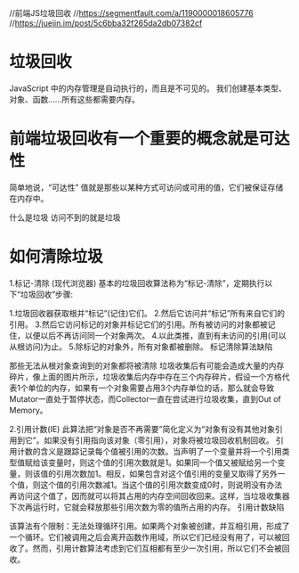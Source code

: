 //前端JS垃圾回收
//https://segmentfault.com/a/1190000018605776
//https://juejin.im/post/5c6bba32f265da2db07382cf


# 垃圾回收
JavaScript 中的内存管理是自动执行的，而且是不可见的。
我们创建基本类型、对象、函数……所有这些都需要内存。

# 前端垃圾回收有一个重要的概念就是可达性
简单地说，“可达性” 值就是那些以某种方式可访问或可用的值，它们被保证存储在内存中。

什么是垃圾
访问不到的就是垃圾

# 如何清除垃圾
1.标记-清除 (现代浏览器)
基本的垃圾回收算法称为“标记-清除”，定期执行以下“垃圾回收”步骤:

1.垃圾回收器获取根并“标记”(记住)它们。
2.然后它访问并“标记”所有来自它们的引用。
3.然后它访问标记的对象并标记它们的引用。所有被访问的对象都被记住，以便以后不再访问同一个对象两次。
4.以此类推，直到有未访问的引用(可以从根访问)为止。
5.除标记的对象外，所有对象都被删除。
标记清除算法缺陷

那些无法从根对象查询到的对象都将被清除
垃圾收集后有可能会造成大量的内存碎片，像上面的图片所示，垃圾收集后内存中存在三个内存碎片，假设一个方格代表1个单位的内存，如果有一个对象需要占用3个内存单位的话，那么就会导致Mutator一直处于暂停状态，而Collector一直在尝试进行垃圾收集，直到Out of Memory。


2.引用计数(IE)
此算法把“对象是否不再需要”简化定义为“对象有没有其他对象引用到它”。如果没有引用指向该对象（零引用），对象将被垃圾回收机制回收。
引用计数的含义是跟踪记录每个值被引用的次数。当声明了一个变量并将一个引用类型值赋给该变量时，则这个值的引用次数就是1。如果同一个值又被赋给另一个变量，则该值的引用次数加1。相反，如果包含对这个值引用的变量又取得了另外一个值，则这个值的引用次数减1。当这个值的引用次数变成0时，则说明没有办法再访问这个值了，因而就可以将其占用的内存空间回收回来。这样，当垃圾收集器下次再运行时，它就会释放那些引用次数为零的值所占用的内存。
引用计数缺陷

该算法有个限制：无法处理循环引用。如果两个对象被创建，并互相引用，形成了一个循环。它们被调用之后会离开函数作用域，所以它们已经没有用了，可以被回收了。然而，引用计数算法考虑到它们互相都有至少一次引用，所以它们不会被回收。
